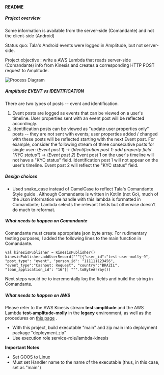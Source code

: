 #### README

##### Project overview
Some information is  available from the server-side (Comandante) and not the client-side (Android)

Status quo: Tala's Android events were logged in Amplitude, but not server-side.

Project objective : write a AWS Lambda that reads server-side (Comandante) info from Kinesis and creates
                            a corresponding HTTP POST request to Amplitude.

![Process Diagram](https://docs.aws.amazon.com/lambda/latest/dg/images/kinesis-pull-10.png)

##### Amplitude EVENT vs IDENTIFICATION
There are two types of posts -- event and identification.
1. Event posts are logged as events that can be viewed on a user's timeline. User properties sent with an event post will be reflected accordingly.
2. Identification posts can be viewed as "update user properties only" posts -- they are not sent with events; user properties added / changed with these posts will be reflected starting with the next Event post.  For example, consider the following stream of three consecutive posts for single user: 
 (_Event post 1_) -> (_Identification post 1: add property field "KYC status"_)  ->  (_Event post 2_) 
Event post 1 on the user's timeline will not have a "KYC status" field.
Identification post 1 will not appear on the user's timeline.
Event post 2 will reflect the "KYC status" field.

##### Design choices
* Used snake_case instead of CamelCase to reflect Tala's Comandante Style guide  .
Although Comandante is written in Kotlin (not Go), much of the Json information we handle with this lambda is formatted in Comandante; Lambda selects the relevant fields but otherwise doesn't do much to reformat.

##### What needs to happen on Comandante
Comandante must create appropriate json byte array. For rudimentary testing purposes, I added     the following lines to the main function in Comandante.  
    
``` 
val kinesisPublisher = KinesisPublisher()
kinesisPublisher.addUserRecord("""[{"user_id":"test-user-molly-9", "post_type": "event", "person_id": "111111123456", "event_type":"Cashout: Request", "country":"BRAZIL", "loan_application_id": "16"}] """.toByteArray())
```
Next steps would be to incrementally log the fields and build the string in Comandante.
   
##### What needs to happen on AWS
 Please refer to the AWS Kinesis stream **test-amplitude** and the AWS Lambda **test-amplitude-molly** in the __legacy__ environment, as well as the procedures on [this page](https://read.acloud.guru/serverless-golang-api-with-aws-lambda-34e442385a6a) .
 
* With this project, build executable "main" and zip main into deployment package "deployment.zip"
* Use execution role service-role/lambda-kinesis

**Important Notes**  
* Set GOOS to Linux
* Must set Handler name to the name of the executable (thus, in this case, set as "main")
